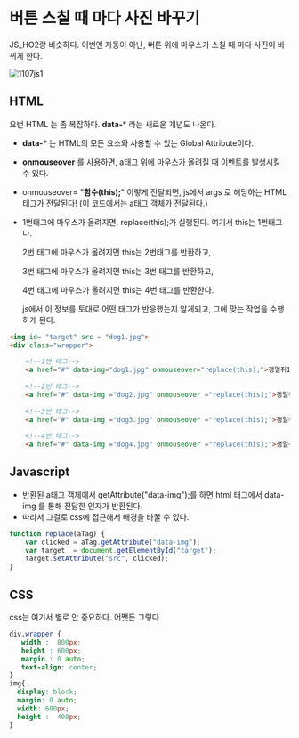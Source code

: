 # 버튼 스칠 때 마다 사진 바꾸기

JS_HO2랑 비슷하다. 이번엔 자동이 아닌, 버튼 위에 마우스가 스칠 때 마다 사진이 바뀌게 한다.

![1107js1](https://user-images.githubusercontent.com/37058233/98470682-af4d9480-222a-11eb-99c1-77143231bb05.gif)

## **HTML**

요번 HTML 는 좀 복잡하다. **data-*** 라는 새로운 개념도 나온다. 

- **data-*** 는 HTML의 모든 요소와 사용할 수 있는 Global Attribute이다. 

- **onmouseover** 를 사용하면, a태그 위에 마우스가 올려질 때 이벤트를 발생시킬 수 있다.

- onmouseover= "**함수(this);**" 이렇게 전달되면, js에서 args 로 해당하는 HTML 태그가 전달된다! (이 코드에서는 a태그 객체가 전달된다.)

- 1번태그에 마우스가 올려지면, replace(this);가 실행된다. 여기서 this는 1번태그다.

   2번 태그에 마우스가 올려지면 this는 2번태그를 반환하고,

   3번 태그에 마우스가 올려지면 this는 3번 태그를 반환하고, 

  4번 태그에 마우스가 올려지면 this는 4번 태그를 반환한다.

  js에서 이 정보를 토대로 어떤 태그가 반응했는지 알게되고, 그에 맞는 작업을 수행하게 된다.

```html
<img id= "target" src = "dog1.jpg">
<div class="wrapper">
    
    <!--1번 태그-->
    <a href="#" data-img="dog1.jpg" onmouseover="replace(this);">갱얼쥐1</a>&nbsp;
    
    <!--2번 태그-->
    <a href="#" data-img ="dog2.jpg" onmouseover ="replace(this);">갱얼쥐2</a>&nbsp;
    
    <!--3번 태그-->
    <a href="#" data-img ="dog3.jpg" onmouseover ="replace(this);">갱얼쥐3</a>&nbsp;
    
    <!--4번 태그-->
    <a href="#" data-img ="dog4.jpg" onmouseover ="replace(this);">갱얼쥐4</a>&nbsp;
```

## Javascript

- 반환된 a태그 객체에서 getAttribute("data-img");를 하면 html 태그에서 data-img 를 통해 전달한 인자가 반환된다.
- 따라서 그걸로 css에 접근해서 배경을 바꿀 수 있다. 

```javascript
function replace(aTag) {
    var clicked = aTag.getAttribute("data-img");
    var target  = document.getElementById("target");
    target.setAttribute("src", clicked);
}
```



## CSS

css는 여기서 별로 안 중요하다. 어쨋든 그렇다

```CSS
div.wrapper {
   width :  800px;
   height : 600px;
   margin : 0 auto;
   text-align: center;
}
img{
  display: block;
  margin: 0 auto;
  width: 600px;
  height :  400px;
}
```

